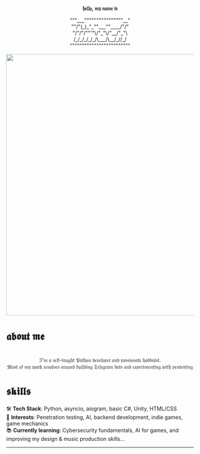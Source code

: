 <p align="center">
  <br><b>𝔥𝔢𝔩𝔩𝔬, 𝔪𝔶 𝔫𝔞𝔪𝔢 𝔦𝔰</b><br>
</p>
<p align="center">
"""___""""""""""""""""__"<br>
""/"(_)_"_""___""____/"/"<br>
"/"/"/""'"\/"_"\/"__/"_"\<br>
/_/_/_/_/_/\___/\__/_//_/<br>
"""""""""""""""""""""""""<br>
                         
</p>

<p align="center">
<a><img src="https://i.pinimg.com/originals/02/55/10/025510e323c10fd4509193355ddd9f30.gif" width="700" /></a>
</p>

# 𝖆𝖇𝖔𝖚𝖙 𝖒𝖊
<p align="center"><br>
ℑ'𝔪 𝔞 𝔰𝔢𝔩𝔣-𝔱𝔞𝔲𝔤𝔥𝔱 𝔓𝔶𝔱𝔥𝔬𝔫 𝔡𝔢𝔳𝔢𝔩𝔬𝔭𝔢𝔯 𝔞𝔫𝔡 𝔭𝔞𝔰𝔰𝔦𝔬𝔫𝔞𝔱𝔢 𝔥𝔬𝔟𝔟𝔶𝔦𝔰𝔱.  <br>
𝔐𝔬𝔰𝔱 𝔬𝔣 𝔪𝔶 𝔴𝔬𝔯𝔨 𝔯𝔢𝔳𝔬𝔩𝔳𝔢𝔰 𝔞𝔯𝔬𝔲𝔫𝔡 𝔟𝔲𝔦𝔩𝔡𝔦𝔫𝔤 𝔗𝔢𝔩𝔢𝔤𝔯𝔞𝔪 𝔟𝔬𝔱𝔰 𝔞𝔫𝔡 𝔢𝔵𝔭𝔢𝔯𝔦𝔪𝔢𝔫𝔱𝔦𝔫𝔤 𝔴𝔦𝔱𝔥 𝔭𝔢𝔫𝔱𝔢𝔰𝔱𝔦𝔫𝔤<br>
</p>

# 𝖘𝖐𝖎𝖑𝖑𝖘
<p align="left">
🛠 <b>Tech Stack</b>: Python, asyncio, aiogram, basic C#, Unity, HTML/CSS  <br>
🎯 <b>Interests</b>: Penetration testing, AI, backend development, indie games, game mechanics<br>
📚 <b>Currently learning</b>: Cybersecurity fundamentals, AI for games, and improving my design & music production skills...<br>
</p>

---

